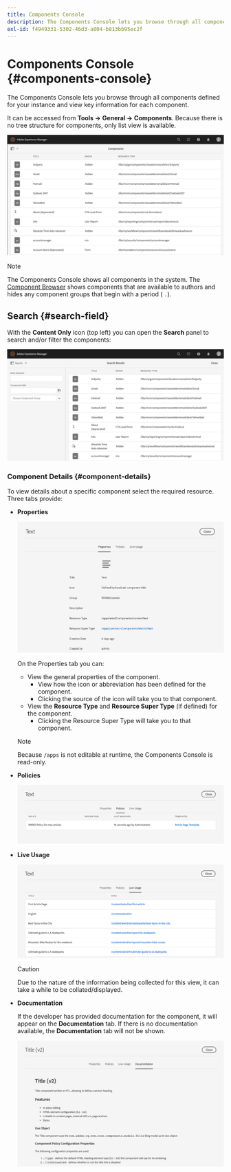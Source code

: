 ```yaml
---
title: Components Console
description: The Components Console lets you browse through all components defined for your instance
exl-id: f4949331-5302-46d3-a004-b813bb95ec2f
---
```

# Components Console {#components-console}

The Components Console lets you browse through all components defined for your instance and view key information for each component.

It can be accessed from **Tools -&gt;** **General -&gt;** **Components**. Because there is no tree structure for components, only list view is available.

![The Components Console](/help/sites-cloud/authoring/assets/components-console.png)

>[!NOTE]
>
>The Components Console shows all components in the system. The [Component Browser](/help/sites-cloud/authoring/fundamentals/environment-tools.md#components-browser) shows components that are available to authors and hides any component groups that begin with a period ( `.`).

## Search {#search-field}

With the **Content Only** icon (top left) you can open the **Search** panel to search and/or filter the components:

![Searching in the Components Console](/help/sites-cloud/authoring/assets/components-console-search.png)

### Component Details {#component-details}

To view details about a specific component select the required resource. Three tabs provide:

* **Properties**

  ![Components Console properties](/help/sites-cloud/authoring/assets/components-console-properties.png)

  On the Properties tab you can:

  * View the general properties of the component.
    * View how the icon or abbreviation has been defined for the component. <!-- View how the [icon or abbreviation has been defined](/help/sites-developing/components-basics.md#component-icon-in-touch-ui) for the component.-->
    * Clicking the source of the icon will take you to that component.
  * View the **Resource Type** and **Resource Super Type** (if defined) for the component.
    * Clicking the Resource Super Type will take you to that component.

  >[!NOTE]
  >
  >Because `/apps` is not editable at runtime, the Components Console is read-only.

* **Policies**

  ![Component Console policies](/help/sites-cloud/authoring/assets/components-console-policies.png)

* **Live Usage**

  ![Live usage of components](/help/sites-cloud/authoring/assets/components-console-live-usage.png)

  >[!CAUTION]
  >
  >Due to the nature of the information being collected for this view, it can take a while to be collated/displayed.

* **Documentation**

  If the developer has provided documentation for the component, it will appear on the **Documentation** tab. If there is no documentation available, the **Documentation** tab will not be shown. <!-- If the developer has provided [documentation for the component](/help/sites-developing/developing-components.md#documenting-your-component), it will appear on the **Documentation** tab. If there is no documentation available, the **Documentation** tab will not be shown.-->

  ![Component documentation](/help/sites-cloud/authoring/assets/components-console-documentation.png)
